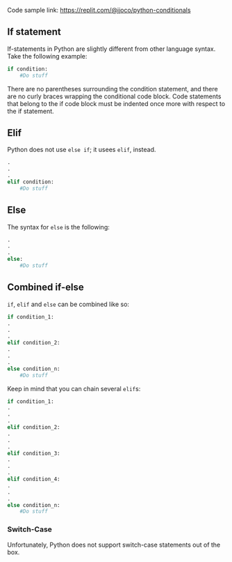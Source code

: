 Code sample link: <https://replit.com/@jjoco/python-conditionals>

## If statement
If-statements in Python are slightly different from other language syntax. Take the following example:

```python
if condition:
    #Do stuff
```
There are no parentheses surrounding the condition statement, and there are no curly braces wrapping the conditional code block. 
Code statements that belong to the if code block must be indented once more with respect to the if statement.
## Elif 
Python does not use `else if`; it usees `elif`, instead.
```python
.
.
.
elif condition:
    #Do stuff
```


## Else
The syntax for `else` is the following: 
```python
.
.
.
else:
    #Do stuff
```

## Combined if-else
`if`, `elif` and `else` can be combined like so:
```python
if condition_1:
.
.
.
elif condition_2:
.
.
.
else condition_n:
    #Do stuff
```
Keep in mind that you can chain several `elif`s:
```python
if condition_1:
.
.
.
elif condition_2:
.
.
.
elif condition_3:
.
.
.
elif condition_4:
.
.
.
else condition_n:
    #Do stuff
```
### Switch-Case
Unfortunately, Python does not support switch-case statements out of the box.
